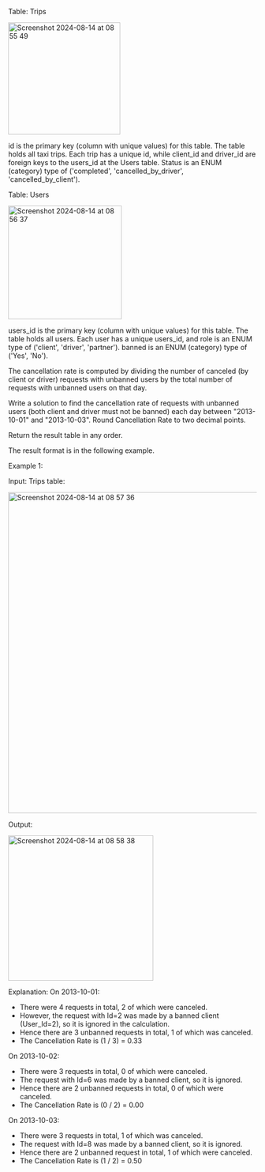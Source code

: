 Table: Trips

<img width="227" alt="Screenshot 2024-08-14 at 08 55 49" src="https://github.com/user-attachments/assets/96827b61-40cd-457b-a6c0-c3c6556d7617">

id is the primary key (column with unique values) for this table.
The table holds all taxi trips. Each trip has a unique id, while client_id and driver_id are foreign keys to the users_id at the Users table.
Status is an ENUM (category) type of ('completed', 'cancelled_by_driver', 'cancelled_by_client').
 

Table: Users

<img width="230" alt="Screenshot 2024-08-14 at 08 56 37" src="https://github.com/user-attachments/assets/8a3f3374-72fd-4b6a-9302-cea77bb7369e">

users_id is the primary key (column with unique values) for this table.
The table holds all users. Each user has a unique users_id, and role is an ENUM type of ('client', 'driver', 'partner').
banned is an ENUM (category) type of ('Yes', 'No').
 


The cancellation rate is computed by dividing the number of canceled (by client or driver) requests with unbanned users by the total number of requests with unbanned users on that day.

Write a solution to find the cancellation rate of requests with unbanned users (both client and driver must not be banned) each day between "2013-10-01" and "2013-10-03". Round Cancellation Rate to two decimal points.

Return the result table in any order.

The result format is in the following example.

 

Example 1:

Input: 
Trips table:

<img width="650" alt="Screenshot 2024-08-14 at 08 57 36" src="https://github.com/user-attachments/assets/bedb2073-6297-4f5c-8ea9-015d23f2c5dd">

Output: 

<img width="294" alt="Screenshot 2024-08-14 at 08 58 38" src="https://github.com/user-attachments/assets/0a0d0fb0-b0fb-453c-9ebe-32ddfc4a72d4">

Explanation: 
On 2013-10-01:
* There were 4 requests in total, 2 of which were canceled.
* However, the request with Id=2 was made by a banned client (User_Id=2), so it is ignored in the calculation.
* Hence there are 3 unbanned requests in total, 1 of which was canceled.
* The Cancellation Rate is (1 / 3) = 0.33
  
On 2013-10-02:
* There were 3 requests in total, 0 of which were canceled.
* The request with Id=6 was made by a banned client, so it is ignored.
* Hence there are 2 unbanned requests in total, 0 of which were canceled.
* The Cancellation Rate is (0 / 2) = 0.00

On 2013-10-03:
* There were 3 requests in total, 1 of which was canceled.
* The request with Id=8 was made by a banned client, so it is ignored.
* Hence there are 2 unbanned request in total, 1 of which were canceled.
* The Cancellation Rate is (1 / 2) = 0.50
